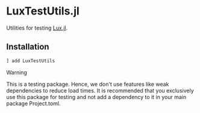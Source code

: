 # LuxTestUtils.jl

Utilities for testing [Lux.jl](http://lux.csail.mit.edu/).

## Installation

```julia
] add LuxTestUtils
```

> [!WARNING]
>
> This is a testing package. Hence, we don't use features like weak dependencies to reduce
  load times. It is recommended that you exclusively use this package for testing and not
  add a dependency to it in your main package Project.toml.
